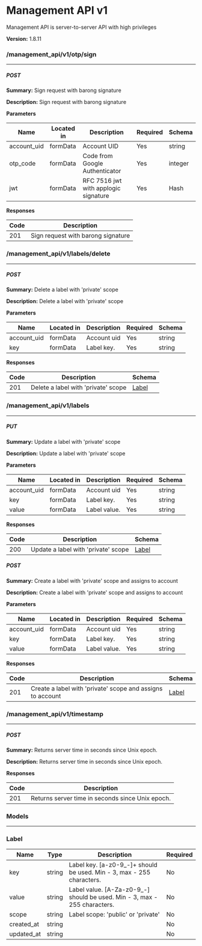 Management API v1
=================
Management API is server-to-server API with high privileges

**Version:** 1.8.11

### /management_api/v1/otp/sign
---
##### ***POST***
**Summary:** Sign request with barong signature

**Description:** Sign request with barong signature

**Parameters**

| Name | Located in | Description | Required | Schema |
| ---- | ---------- | ----------- | -------- | ---- |
| account_uid | formData | Account UID | Yes | string |
| otp_code | formData | Code from Google Authenticator | Yes | integer |
| jwt | formData | RFC 7516 jwt with applogic signature | Yes | Hash |

**Responses**

| Code | Description |
| ---- | ----------- |
| 201 | Sign request with barong signature |

### /management_api/v1/labels/delete
---
##### ***POST***
**Summary:** Delete a label with 'private' scope

**Description:** Delete a label with 'private' scope

**Parameters**

| Name | Located in | Description | Required | Schema |
| ---- | ---------- | ----------- | -------- | ---- |
| account_uid | formData | Account uid | Yes | string |
| key | formData | Label key. | Yes | string |

**Responses**

| Code | Description | Schema |
| ---- | ----------- | ------ |
| 201 | Delete a label with 'private' scope | [Label](#label) |

### /management_api/v1/labels
---
##### ***PUT***
**Summary:** Update a label with 'private' scope

**Description:** Update a label with 'private' scope

**Parameters**

| Name | Located in | Description | Required | Schema |
| ---- | ---------- | ----------- | -------- | ---- |
| account_uid | formData | Account uid | Yes | string |
| key | formData | Label key. | Yes | string |
| value | formData | Label value. | Yes | string |

**Responses**

| Code | Description | Schema |
| ---- | ----------- | ------ |
| 200 | Update a label with 'private' scope | [Label](#label) |

##### ***POST***
**Summary:** Create a label with 'private' scope and assigns to account

**Description:** Create a label with 'private' scope and assigns to account

**Parameters**

| Name | Located in | Description | Required | Schema |
| ---- | ---------- | ----------- | -------- | ---- |
| account_uid | formData | Account uid | Yes | string |
| key | formData | Label key. | Yes | string |
| value | formData | Label value. | Yes | string |

**Responses**

| Code | Description | Schema |
| ---- | ----------- | ------ |
| 201 | Create a label with 'private' scope and assigns to account | [Label](#label) |

### /management_api/v1/timestamp
---
##### ***POST***
**Summary:** Returns server time in seconds since Unix epoch.

**Description:** Returns server time in seconds since Unix epoch.

**Responses**

| Code | Description |
| ---- | ----------- |
| 201 | Returns server time in seconds since Unix epoch. |

### Models
---

### Label

| Name | Type | Description | Required |
| ---- | ---- | ----------- | -------- |
| key | string | Label key. [a-z0-9_-]+ should be used. Min - 3, max - 255 characters. | No |
| value | string | Label value. [A-Za-z0-9_-] should be used. Min - 3, max - 255 characters. | No |
| scope | string | Label scope: 'public' or 'private' | No |
| created_at | string |  | No |
| updated_at | string |  | No |
